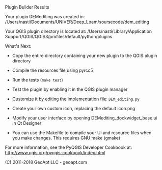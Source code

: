 Plugin Builder Results

Your plugin DEMediting was created in:
    /Users/nasti/Documents/UNIVER/Deep_Loam/soursecode/dem_editing

Your QGIS plugin directory is located at:
    /Users/nasti/Library/Application Support/QGIS/QGIS3/profiles/default/python/plugins

What's Next:

  * Copy the entire directory containing your new plugin to the QGIS plugin
    directory

  * Compile the resources file using pyrcc5

  * Run the tests (``make test``)

  * Test the plugin by enabling it in the QGIS plugin manager

  * Customize it by editing the implementation file: ``DEM_editing.py``

  * Create your own custom icon, replacing the default icon.png

  * Modify your user interface by opening DEMediting_dockwidget_base.ui in Qt Designer

  * You can use the Makefile to compile your Ui and resource files when
    you make changes. This requires GNU make (gmake)

For more information, see the PyQGIS Developer Cookbook at:
http://www.qgis.org/pyqgis-cookbook/index.html

(C) 2011-2018 GeoApt LLC - geoapt.com

